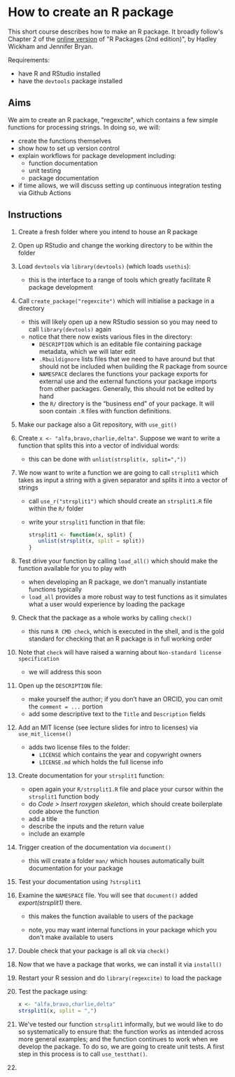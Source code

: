 # How to create an R package

This short course describes how to make an R package. It broadly follow's Chapter 2 of the [online version](https://r-pkgs.org/) of "R Packages (2nd edition)", by Hadley Wickham and Jennifer Bryan.

Requirements:

* have R and RStudio installed
* have the `devtools` package installed

## Aims

We aim to create an R package, "regexcite", which contains a few simple functions for processing strings. In doing so, we will:

* create the functions themselves
* show how to set up version control
* explain workflows for package development including:
  * function documentation
  * unit testing
  * package documentation
* if time allows, we will discuss setting up continuous integration testing via Github Actions

## Instructions

1. Create a fresh folder where you intend to house an R package

2. Open up RStudio and change the working directory to be within the folder

3. Load `devtools` via `library(devtools)` (which loads `usethis`):

   * this is the interface to a range of tools which greatly facilitate R package development

4. Call `create_package("regexcite")` which will initialise a package in a directory

   * this will likely open up a new RStudio session so you may need to call `library(devtools)` again
   * notice that there now exists various files in the directory:
     * `DESCRIPTION` which is an editable file containing package metadata, which we will later edit
     * `.Rbuildignore` lists files that we need to have around but that should not be included when building the R package from source
     * `NAMESPACE` declares the functions your package exports for external use and the external functions your package imports from other packages. Generally, this should not be edited by hand
     * the `R/` directory is the “business end” of your package. It will soon contain `.R` files with function definitions.

5. Make our package also a Git repository, with `use_git()`

6. Create `x <- "alfa,bravo,charlie,delta"`. Suppose we want to write a function that splits this into a vector of individual words:

   * this can be done with `unlist(strsplit(x, split=","))`

7. We now want to write a function we are going to call `strsplit1` which takes as input a string with a given separator and splits it into a vector of strings

   * call `use_r("strsplit1")` which should create an `strsplit1.R` file within the `R/` folder

   * write your `strsplit1` function in that file:

     ```R
     strsplit1 <- function(x, split) {
     	unlist(strsplit(x, split = split))
     }
     ```

8. Test drive your function by calling `load_all()` which should make the function available for you to play with

   * when developing an R package, we don't manually instantiate functions typically
   * `load_all` provides a more robust way to test functions as it simulates what a user would experience by loading the package

9. Check that the package as a whole works by calling `check()`

   * this runs `R CMD check`, which is executed in the shell, and is the gold standard for checking that an R package is in full working order

10. Note that `check` will have raised a warning about `Non-standard license specification`

    * we will address this soon

11. Open up the `DESCRIPTION` file:

    * make yourself the author; if you don’t have an ORCID, you can omit the `comment = ...` portion
    * add some descriptive text to the `Title` and `Description` fields

12. Add an MIT license (see lecture slides for intro to licenses) via `use_mit_license()`

    * adds two license files to the folder:
      * `LICENSE` which contains the year and copywright owners
      * `LICENSE.md` which holds the full license info

13. Create documentation for your `strsplit1` function:

    * open again your `R/strsplit1.R` file and place your cursor within the `strsplit1` function body
    * do *Code > Insert roxygen skeleton*, which should create boilerplate code above the function
    * add a title
    * describe the inputs and the return value
    * include an example

14. Trigger creation of the documentation via `document()`

    * this will create a folder `man/` which houses automatically built documentation for your package

15. Test your documentation using `?strsplit1`

16. Examine the `NAMESPACE` file. You will see that `document()` added *export(strsplit1)* there.

    * this makes the function available to users of the package

    * note, you may want internal functions in your package which you don't make available to users

17. Double check that your package is all ok via `check()`

18. Now that we have a package that works, we can install it via `install()`

19. Restart your R session and do `library(regexcite)` to load the package

20. Test the package using:

    ```R
    x <- "alfa,bravo,charlie,delta"
    strsplit1(x, split = ",")
    ```

21. We've tested our function `strsplit1` informally, but we would like to do so systematically to ensure that: the function works as intended across more general examples; and the function continues to work when we develop the package. To do so, we are going to create unit tests. A first step in this process is to call `use_testthat()`.

22. 

